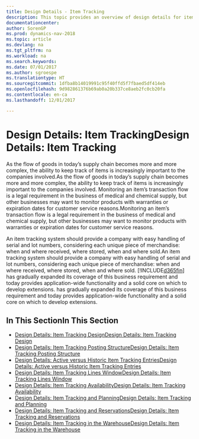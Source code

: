 ```yaml
---
title: Design Details - Item Tracking
description: This topic provides an overview of design details for item tracking.
documentationcenter: 
author: SorenGP
ms.prod: dynamics-nav-2018
ms.topic: article
ms.devlang: na
ms.tgt_pltfrm: na
ms.workload: na
ms.search.keywords: 
ms.date: 07/01/2017
ms.author: sgroespe
ms.translationtype: HT
ms.sourcegitcommit: 1dfba8b14019991c95f40ffd5f7fbaed5df414eb
ms.openlocfilehash: 9d982861376b69ab0a20b337ce8aeb2fc0cb20fa
ms.contentlocale: en-ca
ms.lasthandoff: 12/01/2017

---
```

# <a name="design-details-item-tracking"></a><span data-ttu-id="73bc1-103">Design Details: Item Tracking</span><span class="sxs-lookup"><span data-stu-id="73bc1-103">Design Details: Item Tracking</span></span>
<span data-ttu-id="73bc1-104">As the flow of goods in today’s supply chain becomes more and more complex, the ability to keep track of items is increasingly important to the companies involved.</span><span class="sxs-lookup"><span data-stu-id="73bc1-104">As the flow of goods in today’s supply chain becomes more and more complex, the ability to keep track of items is increasingly important to the companies involved.</span></span> <span data-ttu-id="73bc1-105">Monitoring an item’s transaction flow is a legal requirement in the business of medical and chemical supply, but other businesses may want to monitor products with warranties or expiration dates for customer service reasons.</span><span class="sxs-lookup"><span data-stu-id="73bc1-105">Monitoring an item’s transaction flow is a legal requirement in the business of medical and chemical supply, but other businesses may want to monitor products with warranties or expiration dates for customer service reasons.</span></span>  

<span data-ttu-id="73bc1-106">An item tracking system should provide a company with easy handling of serial and lot numbers, considering each unique piece of merchandise: when and where received, where stored, when and where sold.</span><span class="sxs-lookup"><span data-stu-id="73bc1-106">An item tracking system should provide a company with easy handling of serial and lot numbers, considering each unique piece of merchandise: when and where received, where stored, when and where sold.</span></span> [!INCLUDE[d365fin](includes/d365fin_md.md)]<span data-ttu-id="73bc1-107"> has gradually expanded its coverage of this business requirement and today provides application-wide functionality and a solid core on which to develop extensions.</span><span class="sxs-lookup"><span data-stu-id="73bc1-107"> has gradually expanded its coverage of this business requirement and today provides application-wide functionality and a solid core on which to develop extensions.</span></span>  

## <a name="in-this-section"></a><span data-ttu-id="73bc1-108">In This Section</span><span class="sxs-lookup"><span data-stu-id="73bc1-108">In This Section</span></span>  
* [<span data-ttu-id="73bc1-109">Design Details: Item Tracking Design</span><span class="sxs-lookup"><span data-stu-id="73bc1-109">Design Details: Item Tracking Design</span></span>](design-details-item-tracking-design.md)  
* [<span data-ttu-id="73bc1-110">Design Details: Item Tracking Posting Structure</span><span class="sxs-lookup"><span data-stu-id="73bc1-110">Design Details: Item Tracking Posting Structure</span></span>](design-details-item-tracking-posting-structure.md)  
* [<span data-ttu-id="73bc1-111">Design Details: Active versus Historic Item Tracking Entries</span><span class="sxs-lookup"><span data-stu-id="73bc1-111">Design Details: Active versus Historic Item Tracking Entries</span></span>](design-details-active-versus-historic-item-tracking-entries.md)  
* [<span data-ttu-id="73bc1-112">Design Details: Item Tracking Lines Window</span><span class="sxs-lookup"><span data-stu-id="73bc1-112">Design Details: Item Tracking Lines Window</span></span>](design-details-item-tracking-lines-window.md)  
* [<span data-ttu-id="73bc1-113">Design Details: Item Tracking Availability</span><span class="sxs-lookup"><span data-stu-id="73bc1-113">Design Details: Item Tracking Availability</span></span>](design-details-item-tracking-availability.md)  
* [<span data-ttu-id="73bc1-114">Design Details: Item Tracking and Planning</span><span class="sxs-lookup"><span data-stu-id="73bc1-114">Design Details: Item Tracking and Planning</span></span>](design-details-item-tracking-and-planning.md)  
* [<span data-ttu-id="73bc1-115">Design Details: Item Tracking and Reservations</span><span class="sxs-lookup"><span data-stu-id="73bc1-115">Design Details: Item Tracking and Reservations</span></span>](design-details-item-tracking-and-reservations.md)  
* [<span data-ttu-id="73bc1-116">Design Details: Item Tracking in the Warehouse</span><span class="sxs-lookup"><span data-stu-id="73bc1-116">Design Details: Item Tracking in the Warehouse</span></span>](design-details-item-tracking-in-the-warehouse.md)

